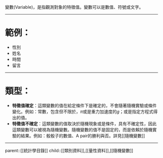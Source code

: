 變數(Variable)，是指觀測對象的特徵值。變數可以是數值、符號或文字。
- - -
# 範例：
- 性別
- 姓名
- 時間
- 留言
- - -
# 類型：
- **特徵值確定**：這類變數的值在給定條件下是確定的，不會隨著隨機實驗或條件變化。例如：常數，包含但不限於，$\pi$或是重力加速度的$g$；或是指定方程式得出的值。
- **特徵值不確定**：這類變數的值取決於隨機現象或是條件，具有不確定性，因此這類變數可以被視為隨機變數。隨機變數的值不是固定的，而是依賴於隨機實驗的結果。例如：骰骰子的數值、A pair的勝利與否。詳見[[隨機變數]]
- - -
parent::[[統計學目錄]]
child::[[類別資料]],[[量性資料]],[[隨機變數]]